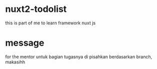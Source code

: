 # nuxt2-todolist
this is part of me to learn framework nuxt js

# message
for the mentor
untuk bagian tugasnya di pisahkan berdasarkan branch, makasihh
